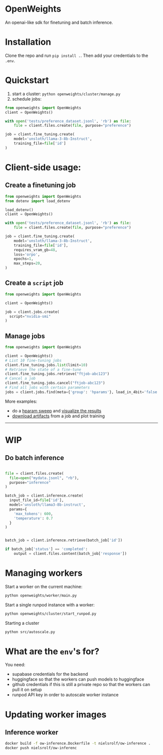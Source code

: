 # OpenWeights
An openai-like sdk for finetuning and batch inference.

# Installation
Clone the repo and run `pip install .`.
Then add your credentials to the `.env`.

# Quickstart
1. start a cluster: `python openweights/cluster/manage.py`
2. schedule jobs:
```python
from openweights import OpenWeights
client = OpenWeights()

with open('tests/preference_dataset.jsonl', 'rb') as file:
    file = client.files.create(file, purpose="preference")

job = client.fine_tuning.create(
    model='unsloth/llama-3-8b-Instruct',
    training_file=file['id']
)
```

# Client-side usage:

## Create a finetuning job

```python
from openweights import OpenWeights
from dotenv import load_dotenv

load_dotenv()
client = OpenWeights()

with open('tests/preference_dataset.jsonl', 'rb') as file:
    file = client.files.create(file, purpose="preference")

job = client.fine_tuning.create(
    model='unsloth/llama-3-8b-Instruct',
    training_file=file['id'],
    requires_vram_gb=48,
    loss='orpo',
    epochs=1,
    max_steps=20,
)
```

## Create a `script` job
```python
from openweights import OpenWeights

client = OpenWeights()

job = client.jobs.create(
  script="nvidia-smi"
)
```

## Manage jobs

```python
from openweights import OpenWeights

client = OpenWeights()
# List 10 fine-tuning jobs
client.fine_tuning.jobs.list(limit=10)
# Retrieve the state of a fine-tune
client.fine_tuning.jobs.retrieve("ftjob-abc123")
# Cancel a job
client.fine_tuning.jobs.cancel("ftjob-abc123")
# Find all jobs with certain parameters
jobs = client.jobs.find(meta={'group': 'hparams'}, load_in_4bit='false')
```

More examples:
- do a [hparam sweep](example/hparams_sweep.py) and [visualize the results](example/analyze_hparam_sweep.ipynb)
- [download artifacts](example/download.py) from a job and plot training

---
# WIP
## Do batch inference
```python

file = client.files.create(
  file=open("mydata.jsonl", "rb"),
  purpose="inference"
)

batch_job = client.inference.create(
  input_file_id=file['id'],
  model='unsloth/llama3-8b-instruct',
  params={
    'max_tokens': 600,
    'temperature': 0.7
  }
)


batch_job = client.inference.retrieve(batch_job['id'])

if batch_job['status'] == 'completed':
    output = client.files.content(batch_job['response'])
```



# Managing workers

Start a worker on the current machine:
```sh
python openweights/worker/main.py
```

Start a single runpod instance with a worker:
```sh
python openweights/cluster/start_runpod.py
```

Starting a cluster
```sh
python src/autoscale.py
```

# What are the `env`'s for?
You need:
- supabase credentials for the backend
- huggingface so that the workers can push models to huggingface
- github credentials if this is still a private repo so that the workers can pull it on setup
- runpod API key in order to autoscale worker instance

# Updating worker images

## Inference worker
```sh
docker build -f ow-inference.Dockerfile -t nielsrolf/ow-inference .
docker push nielsrolf/ow-inferenc
```

